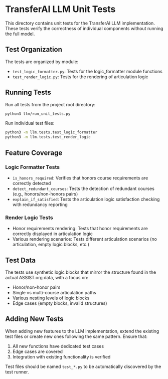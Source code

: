 # TransferAI LLM Unit Tests

This directory contains unit tests for the TransferAI LLM implementation. These tests verify the correctness of individual components without running the full model.

## Test Organization

The tests are organized by module:

- `test_logic_formatter.py`: Tests for the logic_formatter module functions
- `test_render_logic.py`: Tests for the rendering of articulation logic

## Running Tests

Run all tests from the project root directory:

```bash
python3 llm/run_unit_tests.py
```

Run individual test files:

```bash
python3 -m llm.tests.test_logic_formatter
python3 -m llm.tests.test_render_logic
```

## Feature Coverage

### Logic Formatter Tests

- `is_honors_required`: Verifies that honors course requirements are correctly detected
- `detect_redundant_courses`: Tests the detection of redundant courses (e.g., honors/non-honors pairs)
- `explain_if_satisfied`: Tests the articulation logic satisfaction checking with redundancy reporting

### Render Logic Tests

- Honor requirements rendering: Tests that honor requirements are correctly displayed in articulation logic
- Various rendering scenarios: Tests different articulation scenarios (no articulation, empty logic blocks, etc.)

## Test Data

The tests use synthetic logic blocks that mirror the structure found in the actual ASSIST.org data, with a focus on:

- Honor/non-honor pairs
- Single vs multi-course articulation paths
- Various nesting levels of logic blocks
- Edge cases (empty blocks, invalid structures)

## Adding New Tests

When adding new features to the LLM implementation, extend the existing test files or create new ones following the same pattern. Ensure that:

1. All new functions have dedicated test cases
2. Edge cases are covered
3. Integration with existing functionality is verified

Test files should be named `test_*.py` to be automatically discovered by the test runner. 